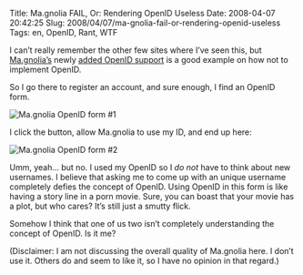 Title: Ma.gnolia FAIL, Or: Rendering OpenID Useless
Date: 2008-04-07 20:42:25
Slug: 2008/04/07/ma-gnolia-fail-or-rendering-openid-useless
Tags: en, OpenID, Rant, WTF


I can’t really remember the other few sites where I’ve seen this, but
[Ma.gnolia’s][1] newly [added OpenID support][2] is a good example on how not
to implement OpenID.

So I go there to register an account, and sure enough, I find an OpenID form.

![Ma.gnolia OpenID form #1][3]

I click the button, allow Ma.gnolia to use my ID, and end up here:

![Ma.gnolia OpenID form #2][4]

Umm, yeah… but no. I used my OpenID so I _do not_ have to think about new
usernames. I believe that asking me to come up with an unique username
completely defies the concept of OpenID. Using OpenID in this form is like
having a story line in a porn movie. Sure, you can boast that your movie has a
plot, but who cares? It’s still just a smutty flick.

Somehow I think that one of us two isn’t completely understanding the concept
of OpenID. Is it me?

(Disclaimer: I am not discussing the overall quality of Ma.gnolia here. I
don’t use it. Others do and seem to like it, so I have no opinion in that
regard.)

   [1]: http://ma.gnolia.com/
   [2]: http://ma.gnolia.com/blog/2008/04/03/on-our-new-front-doors
   [3]: http://dl.dropbox.com/u/7298/blog/wp-content/2008/04/picture-3.png
   [4]: http://dl.dropbox.com/u/7298/blog/wp-content/2008/04/picture-1.png

